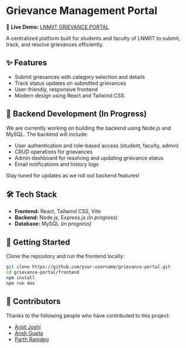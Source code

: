 # Grievance Management Portal

🔗 **Live Demo:** [LNMIIT GRIEVANCE PORTAL](https://grievance-management-system-eight.vercel.app/) 

A centralized platform built for students and faculty of LNMIIT to submit, track, and resolve grievances efficiently.

## ✨ Features

- Submit grievances with category selection and details
- Track status updates on submitted grievances
- User-friendly, responsive frontend
- Modern design using React and Tailwind CSS

## 🚧 Backend Development (In Progress)

We are currently working on building the backend using Node.js and MySQL. The backend will include:

- User authentication and role-based access (student, faculty, admin)
- CRUD operations for grievances
- Admin dashboard for resolving and updating grievance status
- Email notifications and history logs

Stay tuned for updates as we roll out backend features!

## 🛠 Tech Stack

- **Frontend:** React, Tailwind CSS, Vite
- **Backend:** Node.js, Express.js *(in progress)*
- **Database:** MySQL *(in progress)*

## 🚀 Getting Started

Clone the repository and run the frontend locally:

```bash
git clone https://github.com/your-username/grievance-portal.git
cd grievance-portal/frontend
npm install
npm run dev
```

## 🤝 Contributors

Thanks to the following people who have contributed to this project:

- [Arpit Joshi](https://github.com/ohhpeejoshi) 
- [Ansh Gupta](https://github.com/Ansh7096)
- [Parth Ramdeo](https://github.com/kumathepanda)
